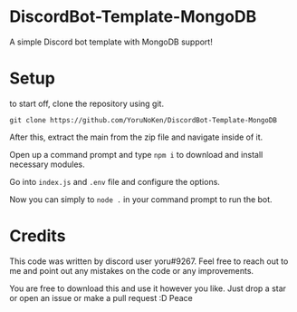 # DiscordBot-Template-MongoDB

A simple Discord bot template with MongoDB support!

# Setup

to start off, clone the repository using git.

``` git clone https://github.com/YoruNoKen/DiscordBot-Template-MongoDB ```

After this, extract the main from the zip file and navigate inside of it.

Open up a command prompt and type `npm i` to download and install necessary modules.

Go into `index.js` and `.env` file and configure the options.

Now you can simply to `node .` in your command prompt to run the bot.

# Credits

This code was written by discord user yoru#9267. Feel free to reach out to me and point out any mistakes on the code or any improvements.

You are free to download this and use it however you like. Just drop a star or open an issue or make a pull request :D Peace